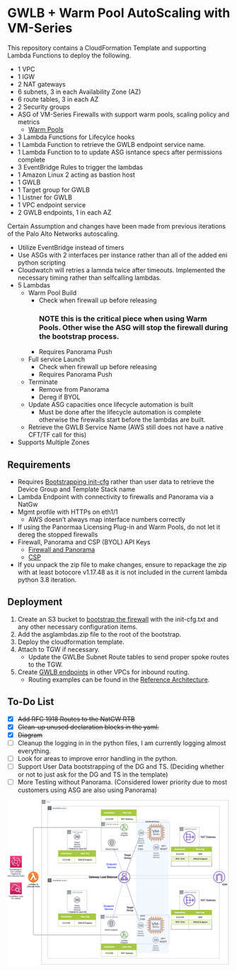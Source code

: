 # GWLB + Warm Pool AutoScaling with VM-Series

This repository contains a CloudFormation Template and supporting Lambda Functions to deploy the following.

- 1 VPC
- 1 IGW
- 2 NAT gateways
- 6 subnets, 3 in each Availability Zone (AZ)
- 6 route tables, 3 in each AZ
- 2 Security groups
- ASG of VM-Series Firewalls with support warm pools, scaling policy and metrics
    - [Warm Pools](https://docs.aws.amazon.com/autoscaling/ec2/userguide/ec2-auto-scaling-warm-pools.html)
- 3 Lambda Functions for Lifecylce hooks
- 1 Lambda Function to retrieve the GWLB endpoint service name.
- 1 Lambda Function to to update ASG isntance specs after permissions complete
- 3 EventBridge Rules to trigger the lambdas
- 1 Amazon Linux 2 acting as bastion host
- 1 GWLB
- 1 Target group for GWLB 
- 1 Listner for GWLB
- 1 VPC endpoint service
- 2 GWLB endpoints, 1 in each AZ

Certain Assumption and changes have been made from previous iterations of the Palo Alto Networks autoscaling.

- Utilize EventBridge instead of timers
- Use ASGs with 2 interfaces per instance rather than all of the added eni python scripting
- Cloudwatch will retries a lamnda twice after timeouts.  Implemented the necessary timing rather than selfcalling lambdas.
- 5 Lambdas
    - Warm Pool Build
        - Check when firewall up before releasing <h3>NOTE this is the critical piece when using Warm Pools.  Other wise the ASG will stop the firewall during the bootstrap process.</h3>
        - Requires Panorama Push
    - Full service Launch
        - Check when firewall up before releasing
        - Requires Panorama Push
    - Terminate
        - Remove from Panorama
        - Dereg if BYOL
    - Update ASG capacities once lifecycle automation is built
        - Must be done after the lifecycle automation is complete otherwise the firewalls start before the lambdas are built.
    - Retrieve the GWLB Service Name (AWS still does not have a native CFT/TF call for this)    
- Supports Multiple Zones


## Requirements
- Requires [Bootstrapping init-cfg](https://docs.paloaltonetworks.com/vm-series/9-0/vm-series-deployment/bootstrap-the-vm-series-firewall/create-the-init-cfgtxt-file.html) rather than user data to retrieve the Device Group and Template Stack name
- Lambda Endpoint with connectivity to firewalls and Panorama via a NatGw
- Mgmt profile with HTTPs on eth1/1
    - AWS doesn’t always map interface numbers correctly
- If using the Panormaa Licensing Plug-in and Warm Pools, do not let it dereg the stopped firewalls
- Firewall, Panorama and CSP (BYOL) API Keys
    - [Firewall and Panorama](https://docs.paloaltonetworks.com/pan-os/10-0/pan-os-panorama-api/get-started-with-the-pan-os-xml-api/get-your-api-key.html)
    - [CSP](https://docs.paloaltonetworks.com/vm-series/10-0/vm-series-deployment/license-the-vm-series-firewall/licensing-api/manage-the-licensing-api-key.html)
- If you unpack the zip file to make changes, ensure to repackage the zip with at least botocore v1.17.48 as it is not included in the current lambda python 3.8 iteration.      

## Deployment
1. Create an S3 bucket to [bootstrap the firewall](https://docs.paloaltonetworks.com/vm-series/10-0/vm-series-deployment/bootstrap-the-vm-series-firewall/bootstrap-the-vm-series-firewall-in-aws.html) with the init-cfg.txt and any other necessary configuration items. 
2. Add the asglambdas.zip file to the root of the bootstrap. 
3. Deploy the cloudformation template.
4. Attach to TGW if necessary.
    - Update the GWLBe Subnet Route tables to send proper spoke routes to the TGW.
5. Create [GWLB endpoints](https://docs.paloaltonetworks.com/vm-series/10-0/vm-series-deployment/set-up-the-vm-series-firewall-on-aws/vm-series-integration-with-gateway-load-balancer/integrate-the-vm-series-with-an-aws-gateway-load-balancer/associate-a-vpc-endpoint-with-a-vm-series-interface.html) in other VPCs for inbound routing.
    - Routing examples can be found in the [Reference Architecture](https://www.paloaltonetworks.com/resources/reference-architectures/aws).

## To-Do List
- [x] ~~Add RFC 1918 Routes to the NatGW RTB~~
- [x] ~~Clean-up unused declaration blocks in the yaml.~~
- [x] ~~Diagram~~
- [ ] Cleanup the logging in in the python files, I am currently logging almost everything.
- [ ] Look for areas to improve error handling in the python.
- [ ] Support User Data bootstrapping of the DG and TS. (Deciding whether or not to just ask for the DG and TS in the template)
- [ ] More Testing without Panorama. (Considered lower priority due to most customers using ASG are also using Panorama)

![Diagram](./warmpoolsdiagram.png)


